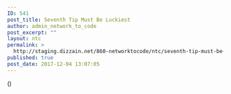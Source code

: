 ```yaml
---
ID: 541
post_title: Seventh Tip Must Be Luckiest
author: admin_network_to_code
post_excerpt: ""
layout: ntc
permalink: >
  http://staging.dizzain.net/860-networktocode/ntc/seventh-tip-must-be-luckiest/
published: true
post_date: 2017-12-04 13:07:05
---
```

()